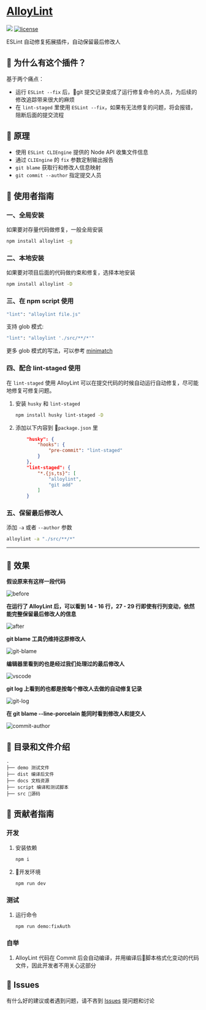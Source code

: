 # [AlloyLint](https://github.com/AlloyTeam/AlloyLint)
[![](https://img.shields.io/badge/Powered%20by-AlloyTeam-brightgreen.svg)](https://github.com/AlloyTeam)
[![license](https://img.shields.io/badge/license-MIT-blue.svg)](https://github.com/AlloyTeam/AlloyLint/blob/master/tsconfig.json/LICENSE)

ESLint 自动修复拓展插件，自动保留最后修改人

## 📎 为什么有这个插件？

基于两个痛点：

- 运行 `ESLint --fix` 后，git 提交记录变成了运行修复命令的人员，为后续的修改追踪带来很大的麻烦
- 在 `lint-staged` 里使用 `ESLint --fix`，如果有无法修复的问题，将会报错，阻断后面的提交流程

## 🔬 原理

- 使用 `ESLint CLIEngine` 提供的 Node API 收集文件信息
- 通过 `CLIEngine` 的 `fix` 参数定制输出报告
- `git blame` 获取行和修改人信息映射
- `git commit --author` 指定提交人员


## 📢 使用者指南

### 一、全局安装

如果要对存量代码做修复，一般全局安装

```sh
npm install alloylint -g
```

### 二、本地安装

如果要对项目后面的代码做约束和修复，选择本地安装

```sh
npm install alloylint -D
```

### 三、在 npm script 使用

```sh
"lint": "alloylint file.js"
```

支持 glob 模式:

```sh
"lint": "alloylint './src/**/*'"
```

更多 glob 模式的写法，可以参考 [minimatch](https://github.com/isaacs/minimatch#usage)

### 四、配合 lint-staged 使用

在 `lint-staged` 使用 AlloyLint 可以在提交代码的时候自动运行自动修复，尽可能地修复可修复问题。

1. 安装 `husky` 和 `lint-staged`

    ```sh
    npm install husky lint-staged -D
    ```

2. 添加以下内容到 `package.json` 里

    ```json
        "husky": {
            "hooks": {
                "pre-commit": "lint-staged"
            }
        },
        "lint-staged": {
            "*.{js,ts}": [
                "alloylint",
                "git add"
            ]
        }
    ```

### 五、保留最后修改人

添加 `-a` 或者 `--author` 参数

```sh
alloylint -a "./src/**/*"
```

------

## 🍗 效果

**假设原来有这样一段代码**

![before](./docs/demo1-before.png)

**在运行了 AlloyLint 后，可以看到 14 - 16 行，27 - 29 行即使有行列变动，依然能完整保留最后修改人的信息**

![after](./docs/demo1-after.png)

**git blame 工具仍维持这原修改人**

![git-blame](./docs/git-blame.png)

**编辑器里看到的也是经过我们处理过的最后修改人**

![vscode](./docs/vscode.png)

**git log 上看到的也都是按每个修改人去做的自动修复记录**

![git-log](./docs/git-log.png)

**在 git blame --line-porcelain 能同时看到修改人和提交人**

![commit-author](./docs/commit-author.png)

## 📂 目录和文件介绍

```
.
├── demo 测试文件
├── dist 编译后文件
├── docs 文档资源
├── script 编译和测试脚本
├── src 源码
```

## 🔧 贡献者指南

### 开发

1. 安装依赖
    ```sh
   npm i
   ```


2. 开发环境

   ```sh
   npm run dev
   ```

### 测试

1. 运行命令

   ```sh
   npm run demo:fixAuth
   ```


### 自举

1. AlloyLint 代码在 Commit 后会自动编译，并用编译后脚本格式化变动的代码文件，因此开发者不用关心这部分


## 💊 Issues

有什么好的建议或者遇到问题，请不吝到 [Issues](https://github.com/AlloyTeam/AlloyLint/issues) 提问题和讨论
